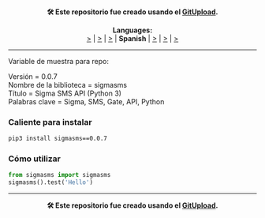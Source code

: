 <p align="center"><b>🛠️ Este repositorio fue creado usando el <a href="http://127.0.0.1:3000">GitUpload</a>.</b></p>

<p align="center"><b>Languages:</b><br /><a href="https://github.com/markolofsen/sigmasms/blob/master/README_cn.md"><bound method Languages.getName of <Languages: Chinese>></a> | <a href="https://github.com/markolofsen/sigmasms/blob/master/README_de.md"><bound method Languages.getName of <Languages: Deutsch>></a> | <a href="https://github.com/markolofsen/sigmasms/blob/master/README.md"><bound method Languages.getName of <Languages: English>></a> | <b>Spanish</b> | <a href="https://github.com/markolofsen/sigmasms/blob/master/README_fr.md"><bound method Languages.getName of <Languages: French>></a> | <a href="https://github.com/markolofsen/sigmasms/blob/master/README_it.md"><bound method Languages.getName of <Languages: Italian>></a> | <a href="https://github.com/markolofsen/sigmasms/blob/master/README_ru.md"><bound method Languages.getName of <Languages: Russian>></a></p>

---

Variable de muestra para repo: 

Versión = 0.0.7 <br />
Nombre de la biblioteca = sigmasms <br />
Título = Sigma SMS API (Python 3) <br />
Palabras clave = Sigma, SMS, Gate, API, Python <br />

### Caliente para instalar

```sh
pip3 install sigmasms==0.0.7
```


### Cómo utilizar

```python
from sigmasms import sigmasms
sigmasms().test('Hello')
```



---

<p align="center"><b>🛠️ Este repositorio fue creado usando el <a href="http://127.0.0.1:3000">GitUpload</a>.</b></p>